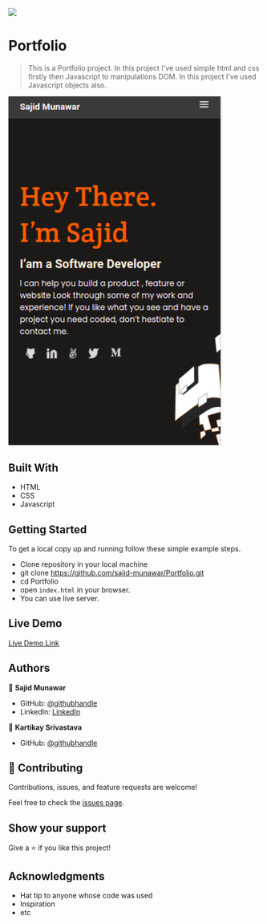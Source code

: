 ![](https://img.shields.io/badge/Microverse-blueviolet)

# Portfolio

> This is a Portfolio project. In this project I've used simple html and css firstly then Javascript to manipulations DOM. In this project I've used Javascript objects also. 

<img width='425' src='images/Portfolio-mobile-preview.png' alt='portfolio mobile preview'>

## Built With

- HTML
- CSS 
- Javascript

## Getting Started

To get a local copy up and running follow these simple example steps.

- Clone repository in your local machine 
- git clone https://github.com/sajid-munawar/Portfolio.git
- cd Portfolio
- open `index.html` in your browser.
- You can use live server.

## Live Demo
[Live Demo Link](https://sajid-munawar.github.io/Portfolio/)

## Authors

👤 **Sajid Munawar**

- GitHub: [@githubhandle](https://github.com/sajid-munawar)
- LinkedIn: [LinkedIn](https://www.linkedin.com/in/sajid-munawar-41ba26180/)

👤 **Kartikay Srivastava**
- GitHub: [@githubhandle](https://github.com/thenarain)





## 🤝 Contributing

Contributions, issues, and feature requests are welcome!

Feel free to check the [issues page](../../issues/).

## Show your support

Give a ⭐️ if you like this project!

## Acknowledgments

- Hat tip to anyone whose code was used
- Inspiration
- etc

